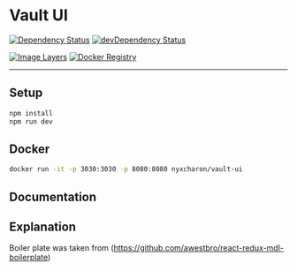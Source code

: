 # Vault UI


[![Dependency Status](https://david-dm.org/nyxcharon/vault-ui.svg?style=flat-square)](https://david-dm.org/nyxcharon/vault-ui)
[![devDependency Status](https://david-dm.org/nyxcharon/vault-ui/dev-status.svg?style=flat-square)](https://david-dm.org/nyxcharon/vault-ui#info=devDependencies)

[![Image Layers](https://badge.imagelayers.io/sstarcher/sensu:latest.svg)](https://imagelayers.io/?images=sstarcher/sensu:latest)
[![Docker Registry](https://img.shields.io/docker/pulls/sstarcher/sensu.svg)](https://registry.hub.docker.com/u/sstarcher/sensu)

---


## Setup

```bash
npm install
npm run dev
```

## Docker

```bash
docker run -it -p 3030:3030 -p 8080:8080 nyxcharon/vault-ui
```


## Documentation


## Explanation

Boiler plate was taken from (https://github.com/awestbro/react-redux-mdl-boilerplate)

